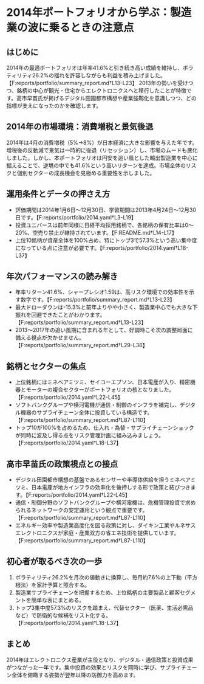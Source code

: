 # 2014年ポートフォリオから学ぶ：製造業の波に乗るときの注意点

## はじめに
2014年の最適ポートフォリオは年率41.6%と引き続き高い成績を維持し、ボラティリティ26.2%の揺れを許容しながらも利益を積み上げました。【F:reports/portfolio/summary_report.md†L13-L23】 2013年の勢いを受けつつ、銘柄の中心が観光・住宅からエレクトロニクスへと移行したことが特徴です。高市早苗氏が掲げるデジタル田園都市構想や産業強靱化を意識しつつ、どの指標が支えになったのかを確認します。

## 2014年の市場環境：消費増税と景気後退
2014年は4月の消費増税（5%→8%）が日本経済に大きな影響を与えた年です。増税後の反動減で景気は一時的に後退（リセッション）し、市場のムードも悪化しました。しかし、本ポートフォリオは円安を追い風とした輸出製造業を中心に据えることで、逆境の中でも41.6%という高いリターンを達成。市場全体のリスクと個別セクターの成長機会を見極める重要性を示しました。

## 運用条件とデータの押さえ方
- 評価期間は2014年1月6日〜12月30日、学習期間は2013年4月24日〜12月30日です。【F:reports/portfolio/2014.yaml†L3-L19】
- 投資ユニバースは前年同様に日経平均採用銘柄で、各銘柄の保有比率は0〜20%、空売り禁止が維持されています。【F:README.md†L14-L17】
- 上位10銘柄が資産全体を100%占め、特にトップ3で57.3%という高い集中度になっている点に注意が必要です。【F:reports/portfolio/2014.yaml†L18-L37】

## 年次パフォーマンスの読み解き
- 年率リターン41.6%、シャープレシオ1.59は、高リスク環境での効率性を示す数字です。【F:reports/portfolio/summary_report.md†L13-L23】
- 最大ドローダウンは-15.3%と前年よりやや小さく、製造業中心でも大きな下振れを回避できたことがわかります。【F:reports/portfolio/summary_report.md†L13-L23】
- 2013〜2017年の追い風期に含まれる年として、好調時こそ次の調整局面に備える視点が欠かせません。【F:reports/portfolio/summary_report.md†L29-L36】

## 銘柄とセクターの焦点
- 上位銘柄にはミネベアミツミ、セイコーエプソン、日本電産が入り、精密機器とモーターの複合セクターがポートフォリオの核となりました。【F:reports/portfolio/2014.yaml†L22-L45】
- ソフトバンクグループや横河電機が通信・制御のインフラを補完し、デジタル機器のサプライチェーン全体に投資している構造です。【F:reports/portfolio/summary_report.md†L87-L110】
- トップ10が100%を占めるため、仕入れ・為替・サプライチェーンショックが同時に波及し得る点をリスク管理計画に組み込みましょう。【F:reports/portfolio/2014.yaml†L18-L37】

## 高市早苗氏の政策視点との接点
- デジタル田園都市構想の基盤であるセンサーや半導体供給を担うミネベアミツミ、日本電産が地方インフラの効率化を後押しする形で政策と結びつきます。【F:reports/portfolio/2014.yaml†L22-L45】
- 通信・制御分野のソフトバンクグループや横河電機は、危機管理投資で求められるネットワークの安定運用という観点で重要です。【F:reports/portfolio/summary_report.md†L87-L110】
- エネルギー効率や製造業高度化を図る政策に対し、ダイキン工業やルネサスエレクトロニクスが家庭・産業双方の省エネ技術を提供しています。【F:reports/portfolio/summary_report.md†L87-L110】

## 初心者が取るべき次の一歩
1. ボラティリティ26.2%を月次の値動きに換算し、毎月約7.6%の上下動（平方根法）を家計予算と照合する。
2. 製造業サプライチェーンを把握するため、上位銘柄の主要製品と顧客セグメントを簡単な表にまとめる。
3. トップ3集中度57.3%のリスクを踏まえ、代替セクター（医薬、生活必需品など）で防衛的な候補をリスト化する。【F:reports/portfolio/2014.yaml†L18-L37】

## まとめ
2014年はエレクトロニクス産業が主役となり、デジタル・通信政策と投資成果がつながった一年です。集中投資の効果とリスクを同時に学び、サプライチェーン全体を俯瞰する姿勢が翌年以降の防御力を高めます。
